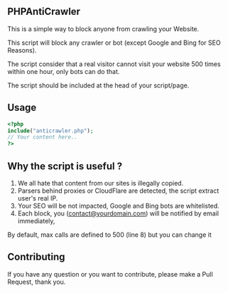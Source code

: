 ## PHPAntiCrawler
This is a simple way to block anyone from crawling your Website.

This script will block any crawler or bot (except Google and Bing for SEO Reasons).

The script consider that a real visitor cannot visit your website 500 times within one hour, only bots can do that.

The script should be included at the head of your script/page.

## Usage

```php
<?php
include("anticrawler.php");
// Your content here..
?>
```

## Why the script is useful ?
1) We all hate that content from our sites is illegally copied.
2) Parsers behind proxies or CloudFlare are detected, the script extract user's real IP.
3) Your SEO will be not impacted, Google and Bing bots are whitelisted.
4) Each block, you (contact@yourdomain.com) will be notified by email immediately, 

By default, max calls are defined to 500 (line 8)  but you can change it 

## Contributing
If you have any question or you want to contribute, please make a Pull Request, thank you.

